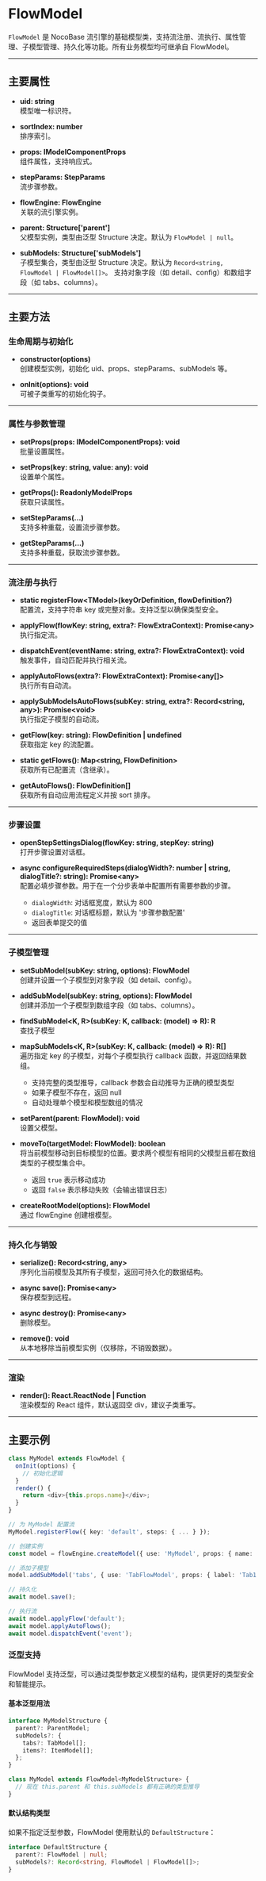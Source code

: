# FlowModel

`FlowModel` 是 NocoBase 流引擎的基础模型类，支持流注册、流执行、属性管理、子模型管理、持久化等功能。所有业务模型均可继承自 FlowModel。

---

## 主要属性

- **uid: string**  
  模型唯一标识符。

- **sortIndex: number**  
  排序索引。

- **props: IModelComponentProps**  
  组件属性，支持响应式。

- **stepParams: StepParams**  
  流步骤参数。

- **flowEngine: FlowEngine**  
  关联的流引擎实例。

- **parent: Structure['parent']**  
  父模型实例，类型由泛型 Structure 决定。默认为 `FlowModel | null`。

- **subModels: Structure['subModels']**  
  子模型集合，类型由泛型 Structure 决定。默认为 `Record<string, FlowModel | FlowModel[]>`。
  支持对象字段（如 detail、config）和数组字段（如 tabs、columns）。

---

## 主要方法

### 生命周期与初始化

- **constructor(options)**  
  创建模型实例，初始化 uid、props、stepParams、subModels 等。

- **onInit(options): void**  
  可被子类重写的初始化钩子。

---

### 属性与参数管理

- **setProps(props: IModelComponentProps): void**  
  批量设置属性。

- **setProps(key: string, value: any): void**  
  设置单个属性。

- **getProps(): ReadonlyModelProps**  
  获取只读属性。

- **setStepParams(...)**  
  支持多种重载，设置流步骤参数。

- **getStepParams(...)**  
  支持多种重载，获取流步骤参数。

---

### 流注册与执行

- **static registerFlow\<TModel\>(keyOrDefinition, flowDefinition?)**  
  配置流，支持字符串 key 或完整对象。支持泛型以确保类型安全。

- **applyFlow(flowKey: string, extra?: FlowExtraContext): Promise\<any\>**  
  执行指定流。

- **dispatchEvent(eventName: string, extra?: FlowExtraContext): void**  
  触发事件，自动匹配并执行相关流。

- **applyAutoFlows(extra?: FlowExtraContext): Promise\<any[]\>**  
  执行所有自动流。

- **applySubModelsAutoFlows(subKey: string, extra?: Record\<string, any\>): Promise\<void\>**  
  执行指定子模型的自动流。

- **getFlow(key: string): FlowDefinition \| undefined**  
  获取指定 key 的流配置。

- **static getFlows(): Map\<string, FlowDefinition\>**  
  获取所有已配置流（含继承）。

- **getAutoFlows(): FlowDefinition[]**  
  获取所有自动应用流程定义并按 sort 排序。

---

### 步骤设置

- **openStepSettingsDialog(flowKey: string, stepKey: string)**  
  打开步骤设置对话框。

- **async configureRequiredSteps(dialogWidth?: number | string, dialogTitle?: string): Promise\<any\>**  
  配置必填步骤参数。用于在一个分步表单中配置所有需要参数的步骤。
  - `dialogWidth`: 对话框宽度，默认为 800
  - `dialogTitle`: 对话框标题，默认为 '步骤参数配置'
  - 返回表单提交的值

---

### 子模型管理

- **setSubModel(subKey: string, options): FlowModel**  
  创建并设置一个子模型到对象字段（如 detail、config）。

- **addSubModel(subKey: string, options): FlowModel**  
  创建并添加一个子模型到数组字段（如 tabs、columns）。

- **findSubModel\<K, R\>(subKey: K, callback: (model) => R): R**  
  查找子模型

- **mapSubModels\<K, R\>(subKey: K, callback: (model) => R): R[]**  
  遍历指定 key 的子模型，对每个子模型执行 callback 函数，并返回结果数组。
  - 支持完整的类型推导，callback 参数会自动推导为正确的模型类型
  - 如果子模型不存在，返回 null
  - 自动处理单个模型和模型数组的情况

- **setParent(parent: FlowModel): void**  
  设置父模型。

- **moveTo(targetModel: FlowModel): boolean**  
  将当前模型移动到目标模型的位置。要求两个模型有相同的父模型且都在数组类型的子模型集合中。
  - 返回 `true` 表示移动成功
  - 返回 `false` 表示移动失败（会输出错误日志）

- **createRootModel(options): FlowModel**  
  通过 flowEngine 创建根模型。

---

### 持久化与销毁

- **serialize(): Record\<string, any\>**  
  序列化当前模型及其所有子模型，返回可持久化的数据结构。

- **async save(): Promise\<any\>**  
  保存模型到远程。

- **async destroy(): Promise\<any\>**  
  删除模型。

- **remove(): void**  
  从本地移除当前模型实例（仅移除，不销毁数据）。

---

### 渲染

- **render(): React.ReactNode | Function**  
  渲染模型的 React 组件，默认返回空 div，建议子类重写。

---

## 主要示例

```ts
class MyModel extends FlowModel {
  onInit(options) {
    // 初始化逻辑
  }
  render() {
    return <div>{this.props.name}</div>;
  }
}

// 为 MyModel 配置流
MyModel.registerFlow({ key: 'default', steps: { ... } });

// 创建实例
const model = flowEngine.createModel({ use: 'MyModel', props: { name: 'Demo' } });

// 添加子模型
model.addSubModel('tabs', { use: 'TabFlowModel', props: { label: 'Tab1' } });

// 持久化
await model.save();

// 执行流
await model.applyFlow('default');
await model.applyAutoFlows();
await model.dispatchEvent('event');
```

### 泛型支持

FlowModel 支持泛型，可以通过类型参数定义模型的结构，提供更好的类型安全和智能提示。

#### 基本泛型用法

```ts
interface MyModelStructure {
  parent?: ParentModel;
  subModels?: {
    tabs?: TabModel[];
    items?: ItemModel[];
  };
}

class MyModel extends FlowModel<MyModelStructure> {
  // 现在 this.parent 和 this.subModels 都有正确的类型推导
}
```

#### 默认结构类型

如果不指定泛型参数，FlowModel 使用默认的 `DefaultStructure`：

```ts
interface DefaultStructure {
  parent?: FlowModel | null;
  subModels?: Record<string, FlowModel | FlowModel[]>;
}
```
